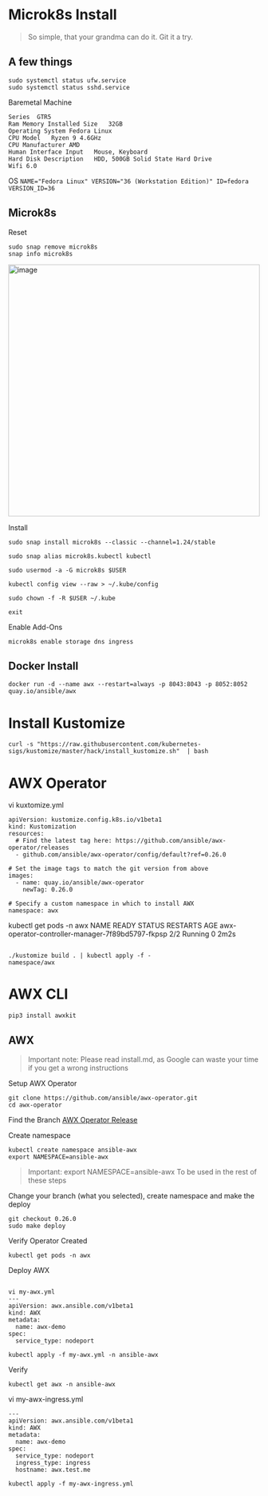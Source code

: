 # Microk8s Install

> So simple, that your grandma can do it. Git it a try.

## A few things
```
sudo systemctl status ufw.service
sudo systemctl status sshd.service
```
Baremetal Machine
```
Series	GTR5  
Ram Memory Installed Size	32GB  
Operating System Fedora Linux  
CPU Model	Ryzen 9 4.6GHz  
CPU Manufacturer AMD  
Human Interface Input	Mouse, Keyboard  
Hard Disk Description	HDD, 500GB Solid State Hard Drive 
Wifi 6.0  
```

OS
``
NAME="Fedora Linux"
VERSION="36 (Workstation Edition)"
ID=fedora
VERSION_ID=36
``

## Microk8s

Reset
```
sudo snap remove microk8s
snap info microk8s
```
<img width="504" alt="image" src="https://user-images.githubusercontent.com/993459/183301359-a73ed580-0a31-4bd5-b8c7-1f687817b4f7.png">


Install
```
sudo snap install microk8s --classic --channel=1.24/stable
```
```
sudo snap alias microk8s.kubectl kubectl
```
```
sudo usermod -a -G microk8s $USER
```
```
kubectl config view --raw > ~/.kube/config
```
```
sudo chown -f -R $USER ~/.kube
```
```
exit
```



Enable Add-Ons
```
microk8s enable storage dns ingress
```

## Docker Install
```
docker run -d --name awx --restart=always -p 8043:8043 -p 8052:8052 quay.io/ansible/awx
```

# Install Kustomize
```
curl -s "https://raw.githubusercontent.com/kubernetes-sigs/kustomize/master/hack/install_kustomize.sh"  | bash
```

# AWX Operator
vi kuxtomize.yml
```
apiVersion: kustomize.config.k8s.io/v1beta1
kind: Kustomization
resources:
  # Find the latest tag here: https://github.com/ansible/awx-operator/releases
  - github.com/ansible/awx-operator/config/default?ref=0.26.0

# Set the image tags to match the git version from above
images:
  - name: quay.io/ansible/awx-operator
    newTag: 0.26.0

# Specify a custom namespace in which to install AWX
namespace: awx
```
kubectl get pods -n awx
NAME                                               READY   STATUS    RESTARTS   AGE
awx-operator-controller-manager-7f89bd5797-fkpsp   2/2     Running   0          2m2s
```
```
```
./kustomize build . | kubectl apply -f -
namespace/awx
```


# AWX CLI
```
pip3 install awxkit
```











## AWX

> Important note: Please read install.md, as Google can waste your time if you get a wrong instructions

Setup AWX Operator
```
git clone https://github.com/ansible/awx-operator.git
cd awx-operator
```
Find the Branch 
[AWX Operator Release](https://github.com/ansible/awx-operator/releases)

Create namespace
```
kubectl create namespace ansible-awx
export NAMESPACE=ansible-awx
```
> Important: export NAMESPACE=ansible-awx To be used in the rest of these steps



Change your branch (what you selected), create namespace and make the deploy
```
git checkout 0.26.0
sudo make deploy
```
Verify Operator Created
```
kubectl get pods -n awx
```

Deploy AWX
```

vi my-awx.yml
---
apiVersion: awx.ansible.com/v1beta1
kind: AWX
metadata:
  name: awx-demo
spec:
  service_type: nodeport
```
```
kubectl apply -f my-awx.yml -n ansible-awx
```
Verify 
```
kubectl get awx -n ansible-awx

```
vi my-awx-ingress.yml
```
---
apiVersion: awx.ansible.com/v1beta1
kind: AWX
metadata:
  name: awx-demo
spec:
  service_type: nodeport
  ingress_type: ingress
  hostname: awx.test.me
```
```
kubectl apply -f my-awx-ingress.yml
```

